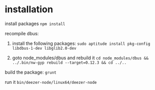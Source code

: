 # installation


install packages
`npm install`

recompile dbus:

1. install the following packages:
`sudo aptitude install pkg-config libdbus-1-dev libglib2.0-dev`

2. goto node_modules/dbus and rebuild it
`cd node_modules/dbus && ../.bin/nw-gyp rebuild --target=0.12.3 && cd ../..`

build the package:
`grunt`

run it
`bin/deezer-node/linux64/deezer-node`